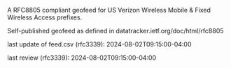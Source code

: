 

A RFC8805 compliant geofeed for US Verizon Wireless Mobile & Fixed Wireless Access prefixes.

Self-published geofeed as defined in datatracker.ietf.org/doc/html/rfc8805

last update of feed.csv (rfc3339): 2024-08-02T09:15:00-04:00

last review (rfc3339): 2024-08-02T09:15:00-04:00
